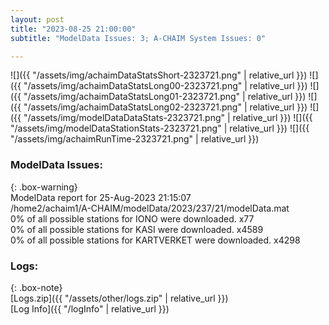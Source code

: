 ```yaml
---
layout: post
title: "2023-08-25 21:00:00"
subtitle: "ModelData Issues: 3; A-CHAIM System Issues: 0"

---
```


![]({{ "/assets/img/achaimDataStatsShort-2323721.png" | relative_url }})
![]({{ "/assets/img/achaimDataStatsLong00-2323721.png" | relative_url }})
![]({{ "/assets/img/achaimDataStatsLong01-2323721.png" | relative_url }})
![]({{ "/assets/img/achaimDataStatsLong02-2323721.png" | relative_url }})
![]({{ "/assets/img/modelDataDataStats-2323721.png" | relative_url }})
![]({{ "/assets/img/modelDataStationStats-2323721.png" | relative_url }})
![]({{ "/assets/img/achaimRunTime-2323721.png" | relative_url }})


### ModelData Issues:  
  
{: .box-warning}  
 ModelData report for 25-Aug-2023 21:15:07   
 /home2/achaim1/A-CHAIM/modelData/2023/237/21/modelData.mat   
 0% of all possible stations for IONO were downloaded. x77   
 0% of all possible stations for KASI were downloaded. x4589   
 0% of all possible stations for KARTVERKET were downloaded. x4298   
  


### Logs:  
  
{: .box-note}  
[Logs.zip]({{ "/assets/other/logs.zip" | relative_url }})  
[Log Info]({{ "/logInfo" | relative_url }})  
